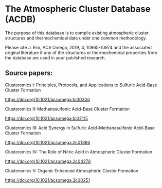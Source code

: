 # The Atmospheric Cluster Database (ACDB)

The purpose of this database is to compile existing atmospheric cluster structures and thermochemical data under one common methodology. 

Please cite J. Elm, ACS Omega, 2019, 4, 10965-10974 and the associated original literature if any of the structures or thermochemical properties from the database are used in your published research.


## Source papers:

Clusteromics I: Principles, Protocols, and Applications to Sulfuric Acid-Base Cluster Formation

https://doi.org/10.1021/acsomega.1c00306

Clusteromics II: Methanesulfonic Acid-Base Cluster Formation

https://doi.org/10.1021/acsomega.1c02115

Clusteromics III: Acid Synergy in Sulfuric Acid–Methanesulfonic Acid–Base Cluster Formation

https://doi.org/10.1021/acsomega.2c01396

Clusteromics IV: The Role of Nitric Acid in Atmospheric Cluster Formation

https://doi.org/10.1021/acsomega.2c04278

Clusteromics V: Organic Enhanced Atmospheric Cluster Formation

https://doi.org/10.1021/acsomega.3c00251
